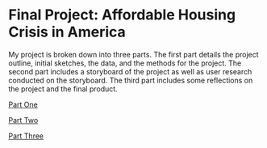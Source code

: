 # Final Project: Affordable Housing Crisis in America

My project is broken down into three parts. The first part details the project outline, initial sketches, the data, and the methods for the project. The second part includes a storyboard of the project as well as user research conducted on the storyboard. The third part includes some reflections on the project and the final product.

[Part One](FinalPartOne.md)

[Part Two](FinalPartTwo.md)

[Part Three](FinalPartThree.md)
